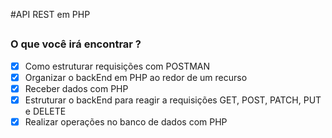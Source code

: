 #API REST em PHP

## 

### O que você irá encontrar ?

- [x] Como estruturar requisições com POSTMAN
- [x] Organizar o backEnd em PHP ao redor de um recurso
- [x] Receber dados com PHP
- [x] Estruturar o backEnd para reagir a requisições GET, POST, PATCH, PUT e DELETE
- [x] Realizar operações no banco de dados com PHP 
